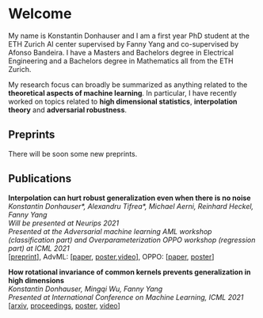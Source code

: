 # Welcome
My name is Konstantin Donhauser and I am a first year PhD student at the ETH Zurich AI center supervised by Fanny Yang and co-supervised by Afonso Bandeira. I have a Masters and Bachelors degree in Electrical Engineering and a Bachelors degree in Mathematics all from the ETH Zurich.

My research focus can broadly be summarized as anything related to the **theoretical aspects of machine learning**. In particular, I have recently worked on topics related to **high dimensional statistics**, **interpolation theory** and **adversarial robustness**.

## Preprints
There will be soon some new preprints. 

## Publications

**Interpolation can hurt robust generalization even when there is no noise**\
*Konstantin Donhauser\*, Alexandru Tifrea\*, Michael Aerni, Reinhard Heckel, Fanny Yang*\
*Will be presented at Neurips 2021*\
*Presented at the Adversarial machine learning AML workshop (classification part) and
Overparameterization OPPO workshop (regression part) at ICML 2021*\
[[preprint](https://arxiv.org/abs/2108.02883)], AdvML: [[paper](https://openreview.net/forum?id=ujQKWaxFkrL), [poster](https://donhauserk.github.io/advmlposter.pdf),[video](https://recorder-v3.slideslive.com/#/share?share=43360&s=dc59dfab-981c-4be0-b3f5-44ae292bc698)], OPPO: [[paper](https://donhauserk.github.io/OPPO_camera_ready.pdf), [poster](https://donhauserk.github.io/Oppo_linreg_poster.pdf)]


**How rotational invariance of common kernels prevents generalization in high dimensions**\
*Konstantin Donhauser, Mingqi Wu, Fanny Yang*\
 *Presented at International Conference on Machine Learning, ICML 2021* \
 [[arxiv](https://arxiv.org/abs/2104.04244), [proceedings](http://proceedings.mlr.press/v139/donhauser21a.html), [poster](https://donhauserk.github.io/Kernel_paper_21_poster.pdf), [video](https://recorder-v3.slideslive.com/?share=38616&s=3ab79cd4-cabf-4e5d-846e-52a2a402061b)]
